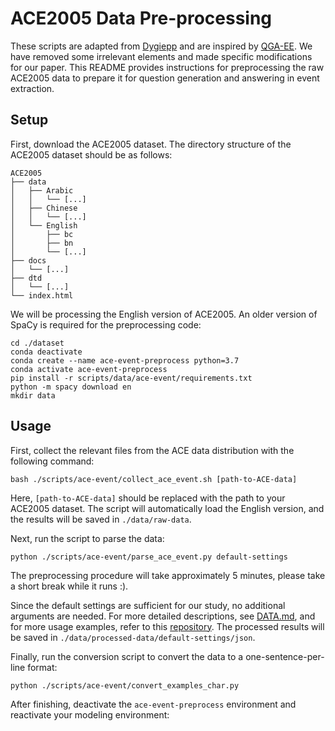 # ACE2005 Data Pre-processing

These scripts are adapted from [Dygiepp](https://github.com/dwadden/dygiepp) and are inspired by [QGA-EE](https://github.com/dataminr-ai/Event-Extraction-as-Question-Generation-and-Answering). We have removed some irrelevant elements and made specific modifications for our paper. This README provides instructions for preprocessing the raw ACE2005 data to prepare it for question generation and answering in event extraction.

## Setup 

First, download the ACE2005 dataset. The directory structure of the ACE2005 dataset should be as follows:

```
ACE2005
├── data
│   ├── Arabic
│   │   └── [...]
│   ├── Chinese
│   │   └── [...]
│   └── English
│       ├── bc
│       ├── bn
│       └── [...]
├── docs
│   └── [...]
├── dtd
│   └── [...]
└── index.html
```

We will be processing the English version of ACE2005. An older version of SpaCy is required for the preprocessing code:

```shell
cd ./dataset
conda deactivate
conda create --name ace-event-preprocess python=3.7
conda activate ace-event-preprocess
pip install -r scripts/data/ace-event/requirements.txt
python -m spacy download en
mkdir data
```

## Usage

First, collect the relevant files from the ACE data distribution with the following command:

```
bash ./scripts/ace-event/collect_ace_event.sh [path-to-ACE-data]
```

Here, `[path-to-ACE-data]` should be replaced with the path to your ACE2005 dataset. The script will automatically load the English version, and the results will be saved in `./data/raw-data`.

Next, run the script to parse the data:

```
python ./scripts/ace-event/parse_ace_event.py default-settings
```

The preprocessing procedure will take approximately 5 minutes, please take a short break while it runs :).

Since the default settings are sufficient for our study, no additional arguments are needed. For more detailed descriptions, see [DATA.md](./scripts/DATA.md), and for more usage examples, refer to this [repository](https://github.com/dataminr-ai/Event-Extraction-as-Question-Generation-and-Answering/tree/main/data_process). The processed results will be saved in `./data/processed-data/default-settings/json`.

Finally, run the conversion script to convert the data to a one-sentence-per-line format:

```
python ./scripts/ace-event/convert_examples_char.py
```

After finishing, deactivate the `ace-event-preprocess` environment and reactivate your modeling environment:

